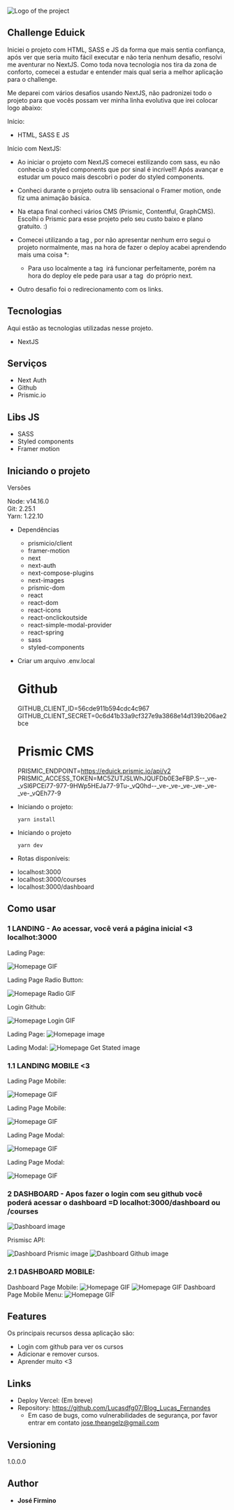
![Logo of the project](https://github.com/josefirmino/eduick/blob/main/public/images/github-eduick.png)


## Challenge Eduick
Iniciei o projeto com HTML, SASS e JS da forma que mais sentia confiança, após ver que seria muito fácil executar e não teria nenhum desafio, resolvi me aventurar no NextJS. Como toda nova tecnologia nos tira da zona de conforto, comecei a estudar e entender mais qual seria a melhor aplicação para o challenge. 

Me deparei com vários desafios usando NextJS, não padronizei todo o projeto para que vocês possam ver minha linha evolutiva que irei colocar logo abaixo:

Início: 
  - HTML, SASS E JS

Início com NextJS:
  - Ao iniciar o projeto com NextJS comecei estilizando com sass, eu não conhecia o styled components que por sinal é incrível!! Após avançar e estudar um pouco mais descobri o poder do styled components.

  - Conheci durante o projeto outra lib sensacional o Framer motion, onde fiz uma animação básica.

  - Na etapa final conheci vários CMS (Prismic, Contentful, GraphCMS). Escolhi o Prismic para esse projeto pelo seu custo baixo e plano gratuito. :)

  - Comecei utilizando a tag <img>, por não apresentar nenhum erro segui o projeto normalmente, mas na hora de fazer o deploy acabei aprendendo mais uma coisa *: 
    * Para uso localmente a tag <img> irá funcionar perfeitamente, porém na hora do deploy ele pede para usar a tag <Image/> do próprio next.
  
  - Outro desafio foi o redirecionamento com os links.

## Tecnologias 

Aqui estão as tecnologias utilizadas nesse projeto.

* NextJS

## Serviços

* Next Auth
* Github
* Prismic.io

## Libs JS

* SASS
* Styled components
* Framer motion

## Iniciando o projeto

Versões

Node: v14.16.0<br>
Git: 2.25.1<br>
Yarn: 1.22.10

* Dependências
  - prismicio/client
  - framer-motion
  - next
  - next-auth
  - next-compose-plugins
  - next-images
  - prismic-dom
  - react
  - react-dom
  - react-icons
  - react-onclickoutside
  - react-simple-modal-provider
  - react-spring
  - sass
  - styled-components

* Criar um arquivo .env.local
  # Github
  GITHUB_CLIENT_ID=56cde911b594cdc4c967
  GITHUB_CLIENT_SECRET=0c6d41b33a9cf327e9a3868e14d139b206ae2bce

  # Prismic CMS
  PRISMIC_ENDPOINT=https://eduick.prismic.io/api/v2
  PRISMIC_ACCESS_TOKEN=MC5ZUTJSLWhJQUFDb0E3eFBP.S--_ve-_vSl6PCEi77-977-9HWp5HEJa77-9Tu-_vQ0hd--_ve-_ve-_ve-_ve-_ve-_ve-_vQEh77-9
  
* Iniciando o projeto:
  ```
  yarn install
  ```

* Iniciando o projeto
  ```
  yarn dev
  ```

* Rotas disponíveis:
 - localhost:3000
 - localhost:3000/courses
 - localhost:3000/dashboard

## Como usar

### 1 LANDING - Ao acessar, você verá a página inicial <3 localhot:3000

Lading Page:

![Homepage GIF](https://github.com/josefirmino/eduick/blob/main/public/images/readme/gifs/home.gif)

Lading Page Radio Button:

![Homepage Radio GIF](https://github.com/josefirmino/eduick/blob/main/public/images/readme/gifs/radiobutton.gif)

Login Github:

![Homepage Login GIF](https://github.com/josefirmino/eduick/blob/main/public/images/readme/gifs/logingithub.gif)

Lading Page:
![Homepage image](https://github.com/josefirmino/eduick/blob/main/public/images/readme/home.png)

Lading Modal:
![Homepage Get Stated image](https://github.com/josefirmino/eduick/blob/main/public/images/readme/getstarted.png)

### 1.1 LANDING MOBILE <3

Lading Page Mobile:

![Homepage GIF](https://github.com/josefirmino/eduick/blob/main/public/images/readme/gifs/mobile.gif)

Lading Page Mobile:

![Homepage GIF](https://github.com/josefirmino/eduick/blob/main/public/images/readme/mobile/homeMobile.png)

Lading Page Modal:

![Homepage GIF](https://github.com/josefirmino/eduick/blob/main/public/images/readme/mobile/homeModal1.png)

Lading Page Modal:

![Homepage GIF](https://github.com/josefirmino/eduick/blob/main/public/images/readme/mobile/homeModal2.png)


### 2 DASHBOARD - Apos fazer o login com seu github você poderá acessar o dashboard =D localhot:3000/dashboard ou /courses

![Dashboard image](https://github.com/josefirmino/eduick/blob/main/public/images/readme/dashboard.png)

Prismisc API:

![Dashboard Prismic image](https://github.com/josefirmino/eduick/blob/main/public/images/readme/prismic-dashboard.png)
![Dashboard Github image](https://github.com/josefirmino/eduick/blob/main/public/images/readme/modalgitgub.png)

### 2.1 DASHBOARD MOBILE:

Dashboard Page Mobile:
![Homepage GIF](https://github.com/josefirmino/eduick/blob/main/public/images/readme/gifs/mobiledashboard.gif)
![Homepage GIF](https://github.com/josefirmino/eduick/blob/main/public/images/readme/mobile/dashboardMobile.png)
Dashboard Page Mobile Menu:
![Homepage GIF](https://github.com/josefirmino/eduick/blob/main/public/images/readme/mobile/dashboardMenu.png)

## Features

Os principais recursos dessa aplicação são:
 - Login com github para ver os cursos
 - Adicionar e remover cursos.
 - Aprender muito <3

## Links
  - Deploy Vercel: (Em breve)
  - Repository: https://github.com/Lucasdfg07/Blog_Lucas_Fernandes
    - Em caso de bugs, como vulnerabilidades de segurança, por favor entrar em contato
      jose.theangelz@gmail.com

  ## Versioning

  1.0.0.0


  ## Author

  * **José Firmino** 